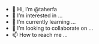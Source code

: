 - 👋 Hi, I’m @taherfa
- 👀 I’m interested in ...
- 🌱 I’m currently learning ...
- 💞️ I’m looking to collaborate on ...
- 📫 How to reach me ...

<!---
taherfa/taherfa is a ✨ special ✨ repository because its `README.md` (this file) appears on your GitHub profile.
You can click the Preview link to take a look at your changes.
--->
